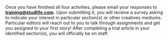 Once you have finished all four activities, please email your responses to **training@studlife.com.** Upon submitting it, you will receive a survey asking to indicate your interest in particular section(s) or other creatives mediums. Particular editors will reach out to you to talk through assignments and get you assigned to your first story! After completing a trial article in your identified section(s), you will officially be on staff. 

